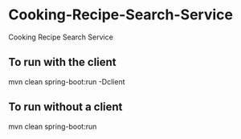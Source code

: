 # Cooking-Recipe-Search-Service
Cooking Recipe Search Service
## To run with the client
mvn clean spring-boot:run -Dclient
## To run without a client
mvn clean spring-boot:run
